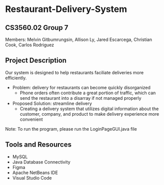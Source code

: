 # Restaurant-Delivery-System
## CS3560.02 Group 7
Members: Melvin Gitbumrungsin, Allison Ly, Jared Escarcega, Christian Cook, Carlos Rodriguez

## Project Description
Our system is designed to help restaurants faciliate deliveries more efficiently.
- Problem: delivery for restaurants can become quickly disorganized
  - Phone orders often contribute a great portion of traffic, which can send the restaurant into a disarray if not managed properly
- Proposed Solution: streamline delivery
  - Creating a delivery system that utilizes digital information about the customer, company, and product to make delivery experience more convenient

Note: To run the program, please run the LoginPageGUI.java file

## Tools and Resources
- MySQL
- Java Database Connectivity
- Figma
- Apache NetBeans IDE
- Visual Studio Code
